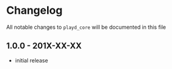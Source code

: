 # Changelog

All notable changes to `playd_core` will be documented in this file

## 1.0.0 - 201X-XX-XX

- initial release
